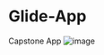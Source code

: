 # Glide-App
Capstone App
![image](https://user-images.githubusercontent.com/91912105/146397367-3589a6c4-123a-4b26-9109-48b553b9c4bc.png)
